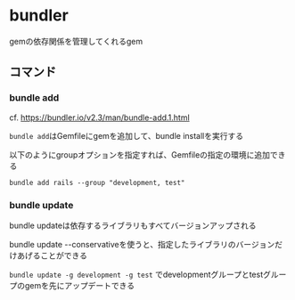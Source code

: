 # bundler

gemの依存関係を管理してくれるgem

## コマンド

### bundle add

cf. https://bundler.io/v2.3/man/bundle-add.1.html

`bundle add`はGemfileにgemを追加して、bundle installを実行する

以下のようにgroupオプションを指定すれば、Gemfileの指定の環境に追加できる
```
bundle add rails --group "development, test"
```

### bundle update

bundle updateは依存するライブラリもすべてバージョンアップされる

bundle update --conservativeを使うと、指定したライブラリのバージョンだけあげることができる

`bundle update -g development -g test` でdevelopmentグループとtestグループのgemを先にアップデートできる

